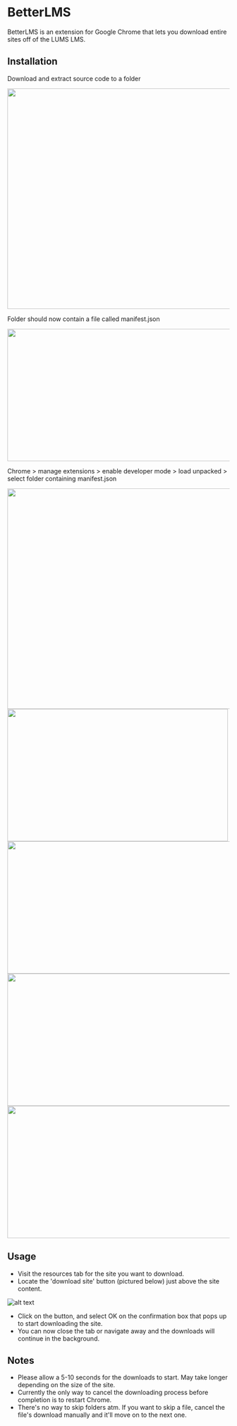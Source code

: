 # BetterLMS

BetterLMS is an extension for Google Chrome that lets you download entire sites off of the LUMS LMS.

## Installation
Download and extract source code to a folder

<img src="https://i.imgur.com/m59UWyE.jpeg" width="1000" height="500" />

Folder should now contain a file called manifest.json

<img src="https://i.imgur.com/QYCE1SM.jpg" width="1000" height="300" />

Chrome > manage extensions > enable developer mode > load unpacked > select folder containing manifest.json

<img src="https://i.imgur.com/wE3FWR5.jpg" width="1000" height="500" />

<img src="https://i.imgur.com/1O5YhON.jpg" width="500" height="300" />

<img src="https://i.imgur.com/FOQmdA1.jpg" width="1000" height="300" />

<img src="https://i.imgur.com/QY1c82X.jpg" width="1000" height="300" />

<img src="https://i.imgur.com/DwDMzZ5.jpg" width="1000" height="300" />



## Usage
* Visit the resources tab for the site you want to download.
* Locate the 'download site' button (pictured below) just above the site content.

![alt text](https://i.imgur.com/08OEx46.png)

* Click on the button, and select OK on the confirmation box that pops up to start downloading the site.
* You can now close the tab or navigate away and the downloads will continue in the background.

## Notes
* Please allow a 5-10 seconds for the downloads to start. May take longer depending on the size of the site.
* Currently the only way to cancel the downloading process before completion is to restart Chrome.
* There's no way to skip folders atm. If you want to skip a file, cancel the file's download manually and it'll move on to the next one.
